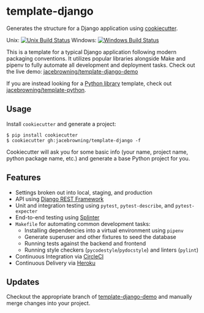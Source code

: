 # template-django

Generates the structure for a Django application using [cookiecutter](https://github.com/audreyr/cookiecutter).

Unix: [![Unix Build Status](https://img.shields.io/travis/jacebrowning/template-django/master.svg)](https://travis-ci.org/jacebrowning/template-django)
Windows: [![Windows Build Status](https://img.shields.io/appveyor/ci/jacebrowning/template-django.svg)](https://ci.appveyor.com/project/jacebrowning/template-django)

This is a template for a typical Django application following modern packaging conventions. It utilizes popular libraries alongside Make and pipenv to fully automate all development and deployment tasks. Check out the live demo: [jacebrowning/template-django-demo](https://github.com/jacebrowning/template-django-demo)

If you are instead looking for a [Python library](https://caremad.io/posts/2013/07/setup-vs-requirement/) template, check out [jacebrowning/template-python](https://github.com/jacebrowning/template-python).

## Usage

Install `cookiecutter` and generate a project:

```
$ pip install cookiecutter
$ cookiecutter gh:jacebrowning/template-django -f
```

Cookiecutter will ask you for some basic info (your name, project name, python package name, etc.) and generate a base Python project for you.

## Features

* Settings broken out into local, staging, and production
* API using [Django REST Framework](http://www.django-rest-framework.org/)
* Unit and integration testing using `pytest`, `pytest-describe`, and `pytest-expecter`
* End-to-end testing using [Splinter](https://splinter.readthedocs.io/)
* `Makefile` for automating common development tasks:
    - Installing dependencies into a virtual environment using `pipenv`
    - Generate superuser and other fixtures to seed the database
    - Running tests against the backend and frontend
    - Running style checkers (`pycodestyle`/`pydocstyle`) and linters (`pylint`)
* Continuous Integration via [CircleCI](https://circleci.com/docs/2.0/)
* Continuous Delivery via [Heroku](https://www.heroku.com/flow)

## Updates

Checkout the appropriate branch of [template-django-demo](https://github.com/jacebrowning/template-django-demo) and manually merge changes into your project.


